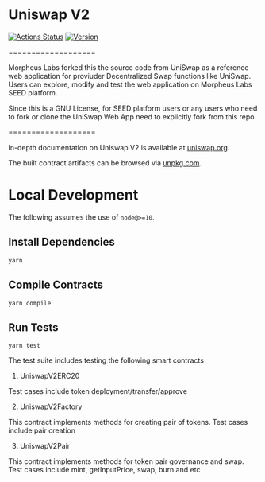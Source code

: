 # Uniswap V2

[![Actions Status](https://github.com/Uniswap/uniswap-v2-core/workflows/CI/badge.svg)](https://github.com/Uniswap/uniswap-v2-core/actions)
[![Version](https://img.shields.io/npm/v/@uniswap/v2-core)](https://www.npmjs.com/package/@uniswap/v2-core)

===================

Morpheus Labs forked this the source code from UniSwap as a reference web application for proviuder Decentralized Swap functions like UniSwap. Users can explore, modify and test the web application on Morpheus Labs SEED platform.

Since this is a GNU License, for SEED platform users or any users who need to fork or clone the UniSwap Web App need to explicitly fork from this repo.

===================

In-depth documentation on Uniswap V2 is available at [uniswap.org](https://uniswap.org/docs).

The built contract artifacts can be browsed via [unpkg.com](https://unpkg.com/browse/@uniswap/v2-core@latest/).

# Local Development

The following assumes the use of `node@>=10`.

## Install Dependencies

`yarn`

## Compile Contracts

`yarn compile`

## Run Tests

`yarn test`

The test suite includes testing the following smart contracts

1. UniswapV2ERC20

Test cases include token deployment/transfer/approve

2. UniswapV2Factory

This contract implements methods for creating pair of tokens.
Test cases include pair creation

3. UniswapV2Pair

This contract implements methods for token pair governance and swap.
Test cases include mint, getInputPrice, swap, burn and etc